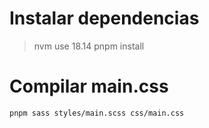 # Instalar dependencias
> nvm use 18.14
> pnpm install


# Compilar main.css
```sh
pnpm sass styles/main.scss css/main.css
```
